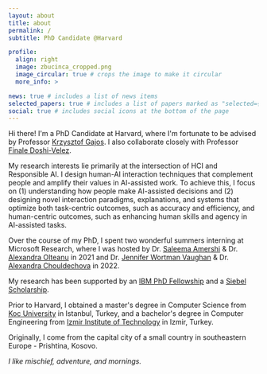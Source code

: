 ```yaml
---
layout: about
title: about
permalink: /
subtitle: PhD Candidate @Harvard

profile:
  align: right
  image: zbucinca_cropped.png
  image_circular: true # crops the image to make it circular
  more_info: >

news: true # includes a list of news items
selected_papers: true # includes a list of papers marked as "selected={true}"
social: true # includes social icons at the bottom of the page
---
```


Hi there! I'm a PhD Candidate at Harvard, where I'm fortunate to be advised by Professor [Krzysztof Gajos](https://www.eecs.harvard.edu/~kgajos/). I also collaborate closely with Professor [Finale Doshi-Velez](https://finale.seas.harvard.edu/).

My research interests lie primarily at the intersection of HCI and Responsible AI. I design human-AI interaction techniques that complement people and amplify their values in AI-assisted work. To achieve this, I focus on (1) understanding how people make AI-assisted decisions and (2) designing novel interaction paradigms, explanations, and systems that optimize both task-centric outcomes, such as accuracy and efficiency, and human-centric outcomes, such as enhancing human skills and agency in AI-assisted tasks.

Over the course of my PhD, I spent two wonderful summers interning at Microsoft Research, where I was hosted by Dr. [Saleema Amershi](https://scholar.google.com/citations?user=T0qnS1oAAAAJ&hl=en) & Dr. [Alexandra Olteanu](https://scholar.google.com/citations?user=8IjN_vgAAAAJ&hl=en) in 2021 and Dr. [Jennifer Wortman Vaughan](https://scholar.google.com/citations?user=YRPveMcAAAAJ&hl=en) & Dr. [Alexandra Chouldechova](https://scholar.google.com/citations?user=uoDW9hkAAAAJ&hl=en) in 2022.

My research has been supported by an [IBM PhD Fellowship](https://research.ibm.com/university/awards/fellowships-awardees.html) and a [Siebel Scholarship](https://www.businesswire.com/news/home/20240920559594/en/Siebel-Scholars-Foundation-Announces-Class-of-2025). 

Prior to Harvard, I obtained a master's degree in Computer Science from [Koc University](https://www.ku.edu.tr/en/) in Istanbul, Turkey, and a bachelor's degree in Computer Engineering from [Izmir Institute of Technology](https://en.iyte.edu.tr/) in Izmir, Turkey. 

Originally, I come from the capital city of a small country in southeastern Europe - Prishtina, Kosovo. 

<i>I like mischief, adventure, and mornings.</i>